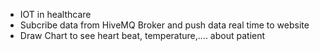 - IOT in healthcare
- Subcribe data from HiveMQ Broker and push data real time to website
- Draw Chart to see heart beat, temperature,.... about patient
